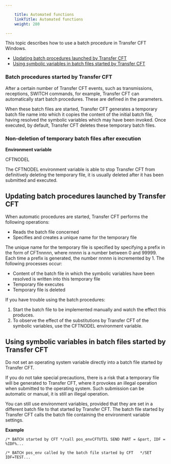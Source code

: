 ```yaml
---

    title: Automated functions
    linkTitle: Automated functions
    weight: 280

---
```

This topic describes how to use a batch procedure in Transfer CFT Windows.

- [Updating
    batch procedures launched by Transfer CFT](#Updating%20batch%20procedures%20launched%20by%20Transfer%20CFT)
- [Using
    symbolic variables in batch files started by Transfer CFT](#Using_symbolic_variables_in_the_batch_files_started_by_CFT)

<span id="About_automated_CFT_functions"></span>

### Batch procedures started by Transfer CFT

After a certain number of Transfer CFT events, such as transmissions,
receptions, SWITCH commands, for example, Transfer CFT can automatically
start batch procedures. These are defined in the parameters.

When these batch files are started, Transfer CFT generates a temporary
batch file name into which it copies the content of the initial batch
file, having resolved the symbolic variables which may have been invoked.
Once executed, by default, Transfer CFT deletes these temporary batch
files.

### Non-deletion of temporary batch files after execution

****Environment variable****

<span id="CFTNODEL"></span>CFTNODEL

The CFTNODEL environment variable is able to stop Transfer
CFT from definitively deleting the temporary file, it is usually
deleted after it has been submitted and executed.

<span id="Updating batch procedures launched by Transfer CFT"></span>

## Updating batch procedures launched by Transfer CFT

When automatic procedures are started, Transfer CFT performs
the following operations:

- Reads the batch
    file concerned
- Specifies and creates
    a unique name for the temporary file

The unique name for the temporary file is specified by specifying a
prefix in the form of CFTnnnnn, where nnnnn is a number between 0 and
99999. Each time a prefix is generated, the number nnnnn is incremented
by 1. The following processes occur:

- Content of the
    batch file in which the symbolic variables have been resolved is written
    into this temporary file
- Temporary file
    executes
- Temporary file
    is deleted

If you have trouble using the batch procedures:

1. Start the batch file to be
    implemented manually and watch the effect this produces.
1. To observe the effect
    of the substitutions by Transfer CFT of the symbolic variables, use the
    CFTNODEL environment variable.

<span id="Using symbolic variables in batch files started by Transfer CFT"></span><span id="Using_symbolic_variables_in_the_batch_files_started_by_CFT"></span>

## Using symbolic variables in batch files started by Transfer CFT

Do not set an operating system variable
directly into a batch file started by Transfer CFT.

If you do not take special precautions, there is a risk that a temporary
file will be generated to Transfer CFT, where it provokes an illegal operation
when submitted to the operating system. Such submission can be automatic
or manual, it is still an illegal operation.

You can still use environment variables, provided that they are set
in a different batch file to that started by Transfer CFT. The batch file
started by Transfer CFT calls the batch file containing the environment
variable settings.

****Example****

`/* BATCH started by CFT */call pos_envCFTUTIL SEND PART = &part, IDF = %IDF%...`

`/* BATCH pos_env called by the batch file started by CFT   */SET IDF=TEST...`
